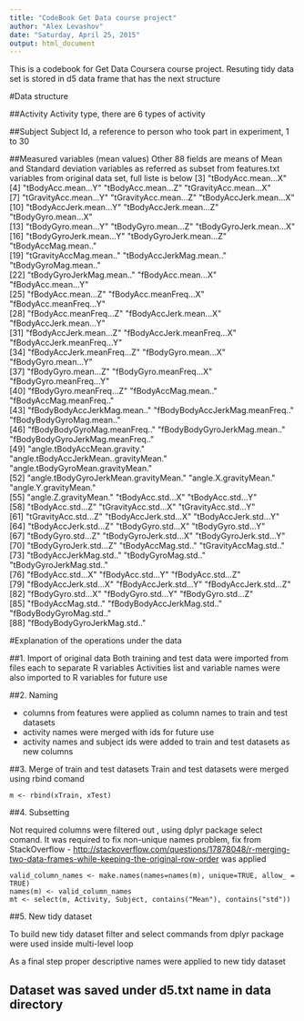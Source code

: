 ```yaml
---
title: "CodeBook Get Data course project"
author: "Alex Levashov"
date: "Saturday, April 25, 2015"
output: html_document
---
```


This is a codebook for Get Data Coursera course project.  Resuting tidy data set is stored in d5 data frame that has the next structure

#Data structure

##Activity 
 Activity type, there are 6 types of activity
 
##Subject 
 Subject Id, a reference to person who took part in experiment, 1 to 30 


##Measured variables (mean values)
Other 88 fields are means of Mean and Standard deviation variables as referred as subset from features.txt variables from original data set, full liste is below
[3] "tBodyAcc.mean...X"                   
[4] "tBodyAcc.mean...Y"                    "tBodyAcc.mean...Z"                    "tGravityAcc.mean...X"                
[7] "tGravityAcc.mean...Y"                 "tGravityAcc.mean...Z"                 "tBodyAccJerk.mean...X"               
[10] "tBodyAccJerk.mean...Y"                "tBodyAccJerk.mean...Z"                "tBodyGyro.mean...X"                  
[13] "tBodyGyro.mean...Y"                   "tBodyGyro.mean...Z"                   "tBodyGyroJerk.mean...X"              
[16] "tBodyGyroJerk.mean...Y"               "tBodyGyroJerk.mean...Z"               "tBodyAccMag.mean.."                  
[19] "tGravityAccMag.mean.."                "tBodyAccJerkMag.mean.."               "tBodyGyroMag.mean.."                 
[22] "tBodyGyroJerkMag.mean.."              "fBodyAcc.mean...X"                    "fBodyAcc.mean...Y"                   
[25] "fBodyAcc.mean...Z"                    "fBodyAcc.meanFreq...X"                "fBodyAcc.meanFreq...Y"               
[28] "fBodyAcc.meanFreq...Z"                "fBodyAccJerk.mean...X"                "fBodyAccJerk.mean...Y"               
[31] "fBodyAccJerk.mean...Z"                "fBodyAccJerk.meanFreq...X"            "fBodyAccJerk.meanFreq...Y"           
[34] "fBodyAccJerk.meanFreq...Z"            "fBodyGyro.mean...X"                   "fBodyGyro.mean...Y"                  
[37] "fBodyGyro.mean...Z"                   "fBodyGyro.meanFreq...X"               "fBodyGyro.meanFreq...Y"              
[40] "fBodyGyro.meanFreq...Z"               "fBodyAccMag.mean.."                   "fBodyAccMag.meanFreq.."              
[43] "fBodyBodyAccJerkMag.mean.."           "fBodyBodyAccJerkMag.meanFreq.."       "fBodyBodyGyroMag.mean.."             
[46] "fBodyBodyGyroMag.meanFreq.."          "fBodyBodyGyroJerkMag.mean.."          "fBodyBodyGyroJerkMag.meanFreq.."     
[49] "angle.tBodyAccMean.gravity."          "angle.tBodyAccJerkMean..gravityMean." "angle.tBodyGyroMean.gravityMean."    
[52] "angle.tBodyGyroJerkMean.gravityMean." "angle.X.gravityMean."                 "angle.Y.gravityMean."                
[55] "angle.Z.gravityMean."                 "tBodyAcc.std...X"                     "tBodyAcc.std...Y"                    
[58] "tBodyAcc.std...Z"                     "tGravityAcc.std...X"                  "tGravityAcc.std...Y"                 
[61] "tGravityAcc.std...Z"                  "tBodyAccJerk.std...X"                 "tBodyAccJerk.std...Y"                
[64] "tBodyAccJerk.std...Z"                 "tBodyGyro.std...X"                    "tBodyGyro.std...Y"                   
[67] "tBodyGyro.std...Z"                    "tBodyGyroJerk.std...X"                "tBodyGyroJerk.std...Y"               
[70] "tBodyGyroJerk.std...Z"                "tBodyAccMag.std.."                    "tGravityAccMag.std.."                
[73] "tBodyAccJerkMag.std.."                "tBodyGyroMag.std.."                   "tBodyGyroJerkMag.std.."              
[76] "fBodyAcc.std...X"                     "fBodyAcc.std...Y"                     "fBodyAcc.std...Z"                    
[79] "fBodyAccJerk.std...X"                 "fBodyAccJerk.std...Y"                 "fBodyAccJerk.std...Z"                
[82] "fBodyGyro.std...X"                    "fBodyGyro.std...Y"                    "fBodyGyro.std...Z"                   
[85] "fBodyAccMag.std.."                    "fBodyBodyAccJerkMag.std.."            "fBodyBodyGyroMag.std.."              
[88] "fBodyBodyGyroJerkMag.std.."  
 
#Explanation of the operations under the data

##1. Import of original data
Both training and test data were imported from files each to separate R variables
Activities list and variable names were also imported to R variables for future use

##2. Naming

- columns from features were applied as column names to train and test datasets 
- activity names were merged with ids for future use
- activity names and subject ids were added to train and test datasets as new columns

##3. Merge of train and test datasets
Train and test datasets were merged using rbind comand
```{r}
m <- rbind(xTrain, xTest)
```

##4. Subsetting

Not required columns were filtered out , using dplyr package select comand. 
It was required to fix non-unique names problem, fix from StackOverflow - http://stackoverflow.com/questions/17878048/r-merging-two-data-frames-while-keeping-the-original-row-order was applied

```{r}
valid_column_names <- make.names(names=names(m), unique=TRUE, allow_ = TRUE)
names(m) <- valid_column_names
mt <- select(m, Activity, Subject, contains("Mean"), contains("std"))
```

##5. New tidy dataset

To build new tidy dataset filter and select commands from dplyr package were used inside multi-level loop 

As a final step proper descriptive names were applied to new tidy dataset

Dataset was saved under d5.txt name in data directory
---
